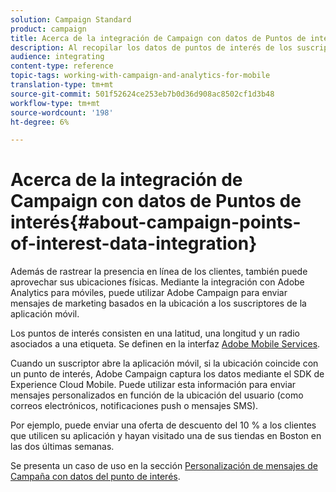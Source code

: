 ```yaml
---
solution: Campaign Standard
product: campaign
title: Acerca de la integración de Campaign con datos de Puntos de interés
description: Al recopilar los datos de puntos de interés de los suscriptores de la aplicación móvil, envíe mensajes de marketing basados en la ubicación a sus suscriptores mediante la integración en Adobe Campaign.
audience: integrating
content-type: reference
topic-tags: working-with-campaign-and-analytics-for-mobile
translation-type: tm+mt
source-git-commit: 501f52624ce253eb7b0d36d908ac8502cf1d3b48
workflow-type: tm+mt
source-wordcount: '198'
ht-degree: 6%

---
```



# Acerca de la integración de Campaign con datos de Puntos de interés{#about-campaign-points-of-interest-data-integration}

Además de rastrear la presencia en línea de los clientes, también puede aprovechar sus ubicaciones físicas. Mediante la integración con Adobe Analytics para móviles, puede utilizar Adobe Campaign para enviar mensajes de marketing basados en la ubicación a los suscriptores de la aplicación móvil.

Los puntos de interés consisten en una latitud, una longitud y un radio asociados a una etiqueta. Se definen en la interfaz [Adobe Mobile Services](https://docs.adobe.com/content/help/en/mobile-services/using/home.html).

Cuando un suscriptor abre la aplicación móvil, si la ubicación coincide con un punto de interés, Adobe Campaign captura los datos mediante el SDK de Experience Cloud Mobile. Puede utilizar esta información para enviar mensajes personalizados en función de la ubicación del usuario (como correos electrónicos, notificaciones push o mensajes SMS).

Por ejemplo, puede enviar una oferta de descuento del 10 % a los clientes que utilicen su aplicación y hayan visitado una de sus tiendas en Boston en las dos últimas semanas.

Se presenta un caso de uso en la sección [Personalización de mensajes de Campaña con datos del punto de interés](../../integrating/using/personalizing-campaign-messages-with-point-of-interest-data.md).
